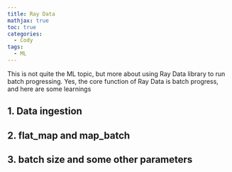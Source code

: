 ```yaml
---
title: Ray Data
mathjax: true
toc: true
categories:
  - Cody
tags:
  - ML
---
```


This is not quite the ML topic, but more about using Ray Data library to run batch progressing. Yes, the core function of Ray Data is batch progress, and here are some learnings
## 1. Data ingestion
## 2. flat_map and map_batch
## 3. batch size and some other parameters